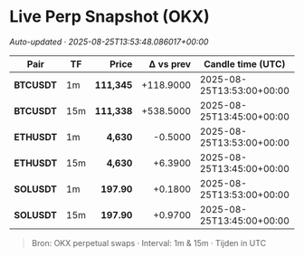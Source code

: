 # Live Perp Snapshot (OKX)  
*Auto-updated · 2025-08-25T13:53:48.086017+00:00*

| Pair | TF | Price | Δ vs prev | Candle time (UTC) | Volume |
|---|---|---:|---:|---|---:|
| **BTCUSDT** | 1m | **111,345** | +118.9000 | 2025-08-25T13:53:00+00:00 | 8574.42 |
| **BTCUSDT** | 15m | **111,338** | +538.5000 | 2025-08-25T13:45:00+00:00 | 173449.71 |
| **ETHUSDT** | 1m | **4,630** | -0.5000 | 2025-08-25T13:53:00+00:00 | 28788.85 |
| **ETHUSDT** | 15m | **4,630** | +6.3900 | 2025-08-25T13:45:00+00:00 | 1311851.10 |
| **SOLUSDT** | 1m | **197.90** | +0.1800 | 2025-08-25T13:53:00+00:00 | 11480.13 |
| **SOLUSDT** | 15m | **197.90** | +0.9700 | 2025-08-25T13:45:00+00:00 | 205301.60 |

> Bron: OKX perpetual swaps · Interval: 1m & 15m · Tijden in UTC